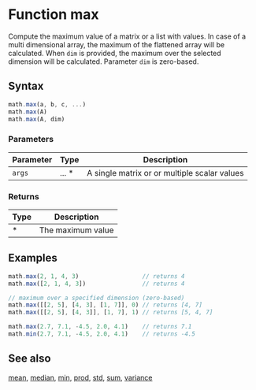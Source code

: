 <!-- Note: This file is automatically generated from source code comments. Changes made in this file will be overridden. -->

# Function max

Compute the maximum value of a matrix or a  list with values.
In case of a multi dimensional array, the maximum of the flattened array
will be calculated. When `dim` is provided, the maximum over the selected
dimension will be calculated. Parameter `dim` is zero-based.


## Syntax

```js
math.max(a, b, c, ...)
math.max(A)
math.max(A, dim)
```

### Parameters

Parameter | Type | Description
--------- | ---- | -----------
`args` | ... * | A single matrix or or multiple scalar values

### Returns

Type | Description
---- | -----------
* | The maximum value


## Examples

```js
math.max(2, 1, 4, 3)                  // returns 4
math.max([2, 1, 4, 3])                // returns 4

// maximum over a specified dimension (zero-based)
math.max([[2, 5], [4, 3], [1, 7]], 0) // returns [4, 7]
math.max([[2, 5], [4, 3]], [1, 7], 1) // returns [5, 4, 7]

math.max(2.7, 7.1, -4.5, 2.0, 4.1)    // returns 7.1
math.min(2.7, 7.1, -4.5, 2.0, 4.1)    // returns -4.5
```


## See also

[mean](mean.md),
[median](median.md),
[min](min.md),
[prod](prod.md),
[std](std.md),
[sum](sum.md),
[variance](variance.md)
